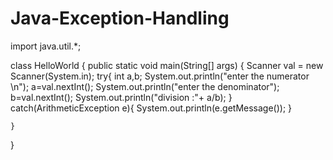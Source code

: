 # Java-Exception-Handling
import java.util.*;

class HelloWorld {
    public static void main(String[] args) {
       Scanner val = new Scanner(System.in);
       try{
       int a,b;
       System.out.println("enter the numerator \n");
       a=val.nextInt();
       System.out.println("enter the denominator");
       b=val.nextInt();
       System.out.println("division :"+ a/b);
       }
       catch(ArithmeticException e){
           System.out.println(e.getMessage());
       }
       
    }
}
